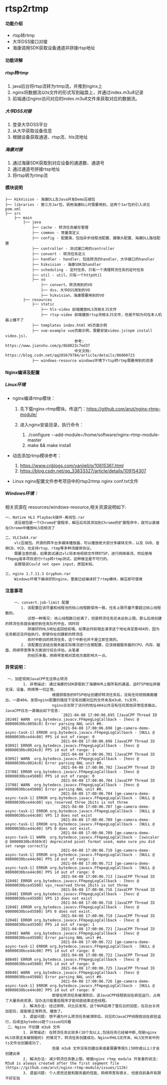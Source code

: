 # rtsp2rtmp

#### 功能介绍
 * rtsp转rtmp
 * 大华DSS接口对接
 * 海康调用SDK获取设备通道并拼接rtsp地址
 
#### 功能详解
##### rtsp转rtmp
 1. java后台将rtsp流转为rtmp流，并推到nginx上
 2. nginx将数据流以ts文件的形式写到磁盘上，并通过index.m3u8记录
 3. 前端通过nginx访问对应的index.m3u8文件来获取对应的数据流。
##### 大华DSS对接
 1. 登录大华DSS平台
 2. 从大华获取设备信息
 3. 根据设备获取通道、rtsp流、hls流地址
##### 海康对接
 1. 通过海康SDK获取到对应设备的通道数、通道号
 2. 通过通道号拼接rtsp地址
 3. 将rtsp转为rtmp流

#### 模块说明
  ```
  ├── HikVision - 海康DLL及Java开发Demo压缩包
  ├── libraries - 第三方Jar包，调用海康DLL时需要用到，这两个Jar包的引入详见pom.xml
  ├── src
      ├── main
          ├── java
              ├── cache - 转流任务缓存管理
              ├── common - 常量类定义
              ├── config - 配置类，包括异步线程池配置、摄像头配置、海康DLL路径配置
              ├── controller - 测试接口用的controller
              ├── convert - 转流任务定义
              ├── handler - handler，包括转流的handler、大华接口的handler
              ├── hikvision - 海康SDK及handler
              ├── scheduling - 定时任务，只有一个清理转流任务的定时任务
              ├── util - util，只有一个httpUtil
              ├── vo
                  ├── convert，转流用到的VO
                  ├── dss，大华DSS用到的VO
                  ├── hikvision，海康需要用到的VO
          ├── resources
              ├── static
                  ├── hls-video 前端播放HLS流相关JS文件
                  ├── rtsp-video 前端播放rtsp流相关JS文件，但是不知为何在本人机器上播不了
              ├── templates index.html H5页面示例
              ├── vue-example vue页面示例，需要安装video.js(npm install video.js)，
                                 参考: https://www.jianshu.com/p/8b8023c7ed37
                                 中文文档: https://blog.csdn.net/qq285679784/article/details/86060723
              ├── windows-resource windows环境下rtsp转rtmp需要用到的资源
  ```

#### Nginx编译及配置
##### Linux环境
 - nginx编译rtmp模块：
    1. 先下载nginx-rtmp模块。传送门：https://github.com/arut/nginx-rtmp-module/

    2. 进入nginx安装目录，执行命令：
        1. ./configure --add-module=/home/software/nginx-rtmp-module-master
        2. make && make install
   
 - 动态添加rtmp模块参考：
     1. https://www.cnblogs.com/yanjieli/p/10615361.html
     2. https://blog.csdn.net/qq_33833327/article/details/109154307

- Linux nginx配置文件参考项目中的rtsp2rtmp nginx conf.txt文件

##### Windows环境：
  
  相关资源在 resources/windows-resource,相关资源说明如下:
  
    一、Native HLS Playback插件-离线包.rar
        该压缩包是一个Chrome扩展程序，解压后将其添加到Chrome的扩展程序中，就可以直接在Chrome中播放HLS视频流了
  
    二、VLC3x64.rar
        vlc压缩包。开源的跨平台多媒体播放器，可以播放绝大部分多媒体文件，以及 DVD、音频CD、VCD，也支持rtsp、rtmp等多种流媒体协议。
        需要注意的是，如果尝试通过vlc将本地视频文件转RTSP，进行网络串流，然后使用ffmpeg或本项目进行rtsp转rtmp测试，这种做法是不可行的，
        会报错说Could not open input，原因未知。
      
    三、nginx 1.7.11.3 Gryphon.rar
        Windows环境下编译好的nginx，里面已经编译好了rtmp模块，解压即可使用

#### 注意事项
~~~
    一、convert.job-limit 配置
       1. 该配置应该尽量和线程池的核心线程数保持一致，任务上限尽量不要超过核心线程数的。
          试想一种情况: 核心线程数已经满了，但是转流任务还未达到上限。那么后续创建的转流任务就会被扔到任务队列中去，同时将
          拼接好的HLS地址返回给前端，如果此时前端去请求这个地址肯定是404的，因为任务都还没开始执行。即使你在创建新的转流任
          务时中断旧的转流任务，这个中断也并不是立即生效的。
       2. 该配置应该结合服务器实际情况进行合理配置，应该根据服务器的CPU、内存、磁盘、网络带宽等多方面进行综合评估。从笔者
          的经历来看，网络带宽相对其他方面影响大一点。
~~~

#### 异常说明：
  ~~~
   一、加密视频JavaCPP无法停止转流
          1. 异常描述: 通过海康的SDK获取到了海康NVR上面所有的通道，且RTSP地址拼接无误，设备、网络等一切正常。
                       根据获取到的RTSP地址创建好转流任务后，没有任何视频画面播出，一直404。发现nginx配置的路径下没有创建对应的文件夹及m3u8、ts文件，
                       nginx日志除了访问的地址404以外没有任何其他异常信息输出，JavaCPP日志一直输出如下信息:
                           `2021-04-08 17:00:06.695 [JavaCPP Thread ID 20248] WARN  org.bytedeco.javacv.FFmpegLogCallback - [hevc @ 00000030bc0056c0] Error parsing NAL unit #0.
                           2021-04-08 17:00:06.698 [gm-camera-demo-async-task-1] ERROR org.bytedeco.javacv.FFmpegLogCallback - [NULL @ 00000030bce44c00] PPS id out of range: 0
                           2021-04-08 17:00:06.698 [JavaCPP Thread ID 83092] ERROR org.bytedeco.javacv.FFmpegLogCallback - [hevc @ 00000030bc0024c0] PPS id out of range: 1
                           2021-04-08 17:00:06.701 [JavaCPP Thread ID 83092] WARN  org.bytedeco.javacv.FFmpegLogCallback - [hevc @ 00000030bc0024c0] Error parsing NAL unit #0.
                           2021-04-08 17:00:06.702 [JavaCPP Thread ID 23708] ERROR org.bytedeco.javacv.FFmpegLogCallback - [hevc @ 00000030bce45080] PPS id out of range: 0
                           2021-04-08 17:00:06.704 [JavaCPP Thread ID 23708] WARN  org.bytedeco.javacv.FFmpegLogCallback - [hevc @ 00000030bce45080] Error parsing NAL unit #0.
                           2021-04-08 17:00:06.704 [gm-camera-demo-async-task-1] ERROR org.bytedeco.javacv.FFmpegLogCallback - [NULL @ 00000030bce44c00] vps_reserved_three_2bits is not three
                           2021-04-08 17:00:06.707 [gm-camera-demo-async-task-1] ERROR org.bytedeco.javacv.FFmpegLogCallback - [NULL @ 00000030bce44c00] VPS 13 does not exist
                           2021-04-08 17:00:06.709 [gm-camera-demo-async-task-1] ERROR org.bytedeco.javacv.FFmpegLogCallback - [NULL @ 00000030bce44c00] SPS 0 does not exist.
                           2021-04-08 17:00:06.709 [gm-camera-demo-async-task-1] WARN  org.bytedeco.javacv.FFmpegLogCallback - [swscaler @ 00000030bc0369c0] deprecated pixel format used, make sure you did set range correctly
                           2021-04-08 17:00:06.710 [gm-camera-demo-async-task-1] ERROR org.bytedeco.javacv.FFmpegLogCallback - [NULL @ 00000030bce44c00] PPS id out of range: 1
                           2021-04-08 17:00:06.713 [gm-camera-demo-async-task-1] ERROR org.bytedeco.javacv.FFmpegLogCallback - [NULL @ 00000030bce44c00] PPS id out of range: 0
                           2021-04-08 17:00:06.713 [JavaCPP Thread ID 32048] ERROR org.bytedeco.javacv.FFmpegLogCallback - [hevc @ 00000030bce45500] vps_reserved_three_2bits is not three
                           2021-04-08 17:00:06.716 [JavaCPP Thread ID 32048] ERROR org.bytedeco.javacv.FFmpegLogCallback - [hevc @ 00000030bce45500] VPS 13 does not exist
                           2021-04-08 17:00:06.718 [JavaCPP Thread ID 32048] ERROR org.bytedeco.javacv.FFmpegLogCallback - [hevc @ 00000030bce45500] SPS 0 does not exist.
                           2021-04-08 17:00:06.719 [JavaCPP Thread ID 32048] ERROR org.bytedeco.javacv.FFmpegLogCallback - [hevc @ 00000030bce45500] PPS id out of range: 1
                           2021-04-08 17:00:06.721 [JavaCPP Thread ID 32048] WARN  org.bytedeco.javacv.FFmpegLogCallback - [hevc @ 00000030bce45500] Error parsing NAL unit #4.
                           2021-04-08 17:00:06.722 [gm-camera-demo-async-task-1] ERROR org.bytedeco.javacv.FFmpegLogCallback - [NULL @ 00000030bce44c00] PPS id out of range: 0
                           2021-04-08 17:00:06.722 [JavaCPP Thread ID 80840] ERROR org.bytedeco.javacv.FFmpegLogCallback - [hevc @ 00000030bce45980] PPS id out of range: 0
                           2021-04-08 17:00:06.725 [JavaCPP Thread ID 80840] WARN  org.bytedeco.javacv.FFmpegLogCallback - [hevc @ 00000030bce45980] Error parsing NAL unit #0.
                           2021-04-08 17:00:06.726 [gm-camera-demo-async-task-1] ERROR org.bytedeco.javacv.FFmpegLogCallback - [NULL @ 00000030bce44c00] PPS id out of range: 0`
                       即使在转流任务被清除后，该JavaCPP线程依旧在疯狂运行，占用了大量系统资源，没办法只能重启程序才能彻底结束这些线程。
          2. 解决办法: 经过排除、对比后发现，这个NVR启用了萤石云的加密，在后台关闭加密后，就能够正常转流、播放了。
          3. 遗留问题: 想不通为什么转流任务被清除后，对应的JavaCPP线程依旧在疯狂运行，后续去bytedeco提个issue问问看
   二、Nginx 不创建 m3u8 文件
          1. 异常描述: 在转流任务比较多(10个及以上,包括任务已经被中断,但是nginx HLS目录还未被销毁的) 的情况下，转流任务创建成功，Nginx中HLS文件夹、HLS文件夹中的ts文件也创建成功了，
                       但是 m3u8 文件没有创建出来或者需要等很久(30秒或以上)才会创建出来
          2. 解决办法: 减少转流任务数上限。根据nginx rtmp module 开发者的说法: M3u8 is always created after the first segment file (https://github.com/arut/nginx-rtmp-module/issues/1126)
          3. 遗留问题: 个人感觉还是和服务器的性能、网络带宽有很关, 但是目前条件有限不好实验
  ~~~     